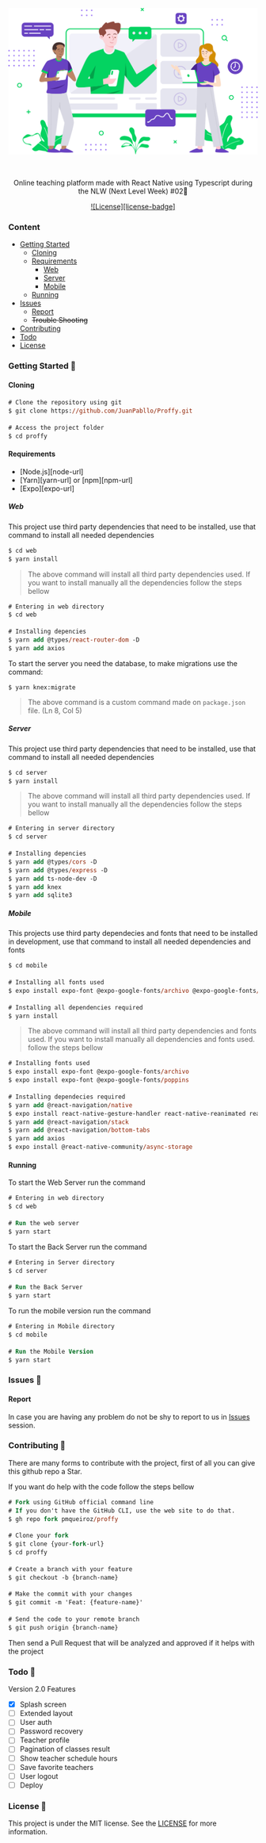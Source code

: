 
[codacy-badge]: https://app.codacy.com/project/badge/Grade/b2d32fa731984f3e9c3eaa814861c9db
[license-url]: https://github.com/JuanPabllo/Proffy/blob/master/README.md
[issues-url]: https://github.com/JuanPabllo/Proffy/issues
<!-- VARS -->

<div align="center">

![](.github/docs/img/landing.svg)

</div>

<br>
<p align="center">
    Online teaching platform made with React Native using Typescript during the<a src="https://nextlevelweek.com"> NLW (Next Level Week) #02</a>🚀
</p>

<div align="center">  
    
[![License][license-badge]][license-url]

</div>

### Content

-   [Getting Started](#Getting-Started-)
    -   [Cloning](#Cloning)
    -   [Requirements](#Requirements)
        -   [Web](#Web)
        -   [Server](#Server)
        -   [Mobile](#Mobile)
    -   [Running](#Running)
-   [Issues](#Issues-)
    -   [Report](#Report)
    -   ~~Trouble Shooting~~
-   [Contributing](#Contributing-)
-   [Todo](#Todo-)
-   [License](#License-)

### Getting Started 🚀

#### Cloning

```ps
# Clone the repository using git
$ git clone https://github.com/JuanPabllo/Proffy.git

# Access the project folder
$ cd proffy
```

#### Requirements

-   [Node.js][node-url]
-   [Yarn][yarn-url] or [npm][npm-url]
-   [Expo][expo-url]

##### Web

This project use third party dependencies that need to be installed, use that command to install all needed dependencies

```ps
$ cd web
$ yarn install
```

> The above command will install all third party dependencies used. If you want to install manually all the dependencies follow the steps bellow

```ps
# Entering in web directory
$ cd web

# Installing depencies
$ yarn add @types/react-router-dom -D
$ yarn add axios
```

To start the server you need the database, to make migrations use the command:

```
$ yarn knex:migrate
```

> The above command is a custom command made on `package.json` file. (Ln 8, Col 5)

##### Server

This project use third party dependencies that need to be installed, use that command to install all needed dependencies

```ps
$ cd server
$ yarn install
```

> The above command will install all third party dependencies used. If you want to install manually all the dependencies follow the steps bellow

```ps
# Entering in server directory
$ cd server

# Installing depencies
$ yarn add @types/cors -D
$ yarn add @types/express -D
$ yarn add ts-node-dev -D
$ yarn add knex
$ yarn add sqlite3
```

##### Mobile

This projects use third party dependecies and fonts that need to be installed in development, use that command to install all needed dependencies and fonts

```ps
$ cd mobile

# Installing all fonts used
$ expo install expo-font @expo-google-fonts/archivo @expo-google-fonts/poppins

# Installing all dependencies required
$ yarn install
```

> The above command will install all third party dependencies and fonts used. If you want to install manually all dependencies and fonts used. follow the steps bellow

```ps
# Installing fonts used
$ expo install expo-font @expo-google-fonts/archivo
$ expo install expo-font @expo-google-fonts/poppins

# Installing dependecies required
$ yarn add @react-navigation/native
$ expo install react-native-gesture-handler react-native-reanimated react-native-screens react-native-safe-area-context @react-native-community/masked-view
$ yarn add @react-navigation/stack
$ yarn add @react-navigation/bottom-tabs
$ yarn add axios
$ expo install @react-native-community/async-storage
```

#### Running

To start the Web Server run the command

```ps
# Entering in web directory
$ cd web

# Run the web server
$ yarn start
```

To start the Back Server run the command

```ps
# Entering in Server directory
$ cd server

# Run the Back Server
$ yarn start
```

To run the mobile version run the command

```ps
# Entering in Mobile directory
$ cd mobile

# Run the Mobile Version
$ yarn start
```

### Issues 🐛

#### Report

In case you are having any problem do not be shy to report to us in [Issues][issues-url] session.

### Contributing 🤝

There are many forms to contribute with the project, first of all you can give this github repo a Star.

If you want do help with the code follow the steps bellow

```ps
# Fork using GitHub official command line
# If you don't have the GitHub CLI, use the web site to do that.
$ gh repo fork pmqueiroz/proffy

# Clone your fork
$ git clone {your-fork-url}
$ cd proffy

# Create a branch with your feature
$ git checkout -b {branch-name}

# Make the commit with your changes
$ git commit -m 'Feat: {feature-name}'

# Send the code to your remote branch
$ git push origin {branch-name}
```

Then send a Pull Request that will be analyzed and approved if it helps with the project

### Todo 📌

Version 2.0 Features

-   [x] Splash screen
-   [ ] Extended layout
-   [ ] User auth
-   [ ] Password recovery
-   [ ] Teacher profile
-   [ ] Pagination of classes result
-   [ ] Show teacher schedule hours
-   [ ] Save favorite teachers
-   [ ] User logout
-   [ ] Deploy

### License 📝

This project is under the MIT license. See the [LICENSE][license-url] for more information.
